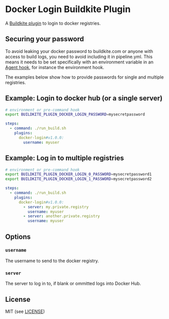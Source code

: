 # Docker Login Buildkite Plugin

A [Buildkite plugin](https://buildkite.com/docs/agent/v3/plugins) to login to docker registries.

## Securing your password

To avoid leaking your docker password to buildkite.com or anyone with access to build logs, you need to avoid including it in pipeline.yml. This means it needs to be set specifically with an environment variable in an [Agent hook](https://buildkite.com/docs/agent/hooks), for instance the environment hook.

The examples below show how to provide passwords for single and multiple registries.

## Example: Login to docker hub (or a single server)

```bash
# environment or pre-command hook
export BUILDKITE_PLUGIN_DOCKER_LOGIN_PASSWORD=mysecretpassword
```

```yml
steps:
  - command: ./run_build.sh
    plugins:
      docker-login#v1.0.0:
        username: myuser
```

## Example: Log in to multiple registries

```bash
# environment or pre-command hook
export BUILDKITE_PLUGIN_DOCKER_LOGIN_0_PASSWORD=mysecretpassword1
export BUILDKITE_PLUGIN_DOCKER_LOGIN_1_PASSWORD=mysecretpassword2
```

```yml
steps:
  - command: ./run_build.sh
    plugins:
      docker-login#v1.0.0:
        - server: my.private.registry
          username: myuser
        - server: another.private.registry
          username: myuser
```

## Options

### `username`

The username to send to the docker registry.

### `server`

The server to log in to, if blank or ommitted logs into Docker Hub.


## License

MIT (see [LICENSE](LICENSE))

